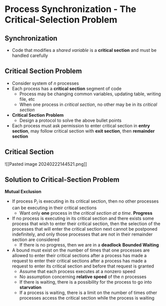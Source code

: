 # Process Synchronization - The Critical-Selection Problem
## Synchronization
- Code that modifies a *shared variable* is a **critical section** and must be handled carefully 

## Critical Section Problem
- Consider system of *n* processes
- Each process has a **critical section** segment of code
	- Process may be changing common variables, updating table, writing file, etc
	- When one process in *critical section*, no other may be in its *critical section*
- **Critical Section Problem**
	- Design a protocol to solve the above bullet points
- Each process must ask permission to enter critical section in **entry section**, may follow critical section with **exit section**, then **remainder section**

## Critical Section
![[Pasted image 20240222144521.png]]

## Solution to Critical-Section Problem
**Mutual Exclusion**
- If process P$_i$ is executing in its critical section, then no other processes can be executing in their critical sections
	- Want only **one** process in the *critical section at a time*. 
**Progress**
- If no process is executing in its critical section and there exists some process that wish to enter their critical section, then the selection of the processes that will enter the critical section next cannot be postponed indefinitely, and only those processes that are not in their remainder section are considered
	- If there is no progress, then we are in a **deadlock**
**Bounded Waiting**
- A bound must exist on the number of times that one processes are allowed to enter their critical sections after a process has made a request to enter their critical sections after a process has made a request to enter its critical section and before that request is granted
	- Assume that each process executes at a nonzero speed
	- No assumption concerning **relative speed** of the *n* processes
	- If there is waiting, there is a possibility for the process to go into **starvation**
	- If a process is waiting, there is a limit on the number of times other processes access the critical section while the process is waiting

